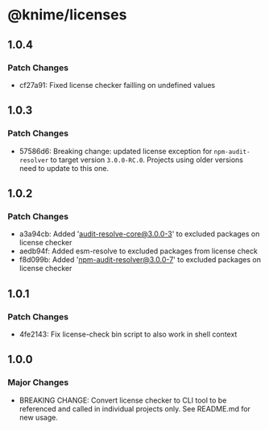 # @knime/licenses

## 1.0.4

### Patch Changes

- cf27a91: Fixed license checker failling on undefined values

## 1.0.3

### Patch Changes

- 57586d6: Breaking change: updated license exception for `npm-audit-resolver` to target version `3.0.0-RC.0`. Projects using older versions need to update to this one.

## 1.0.2

### Patch Changes

- a3a94cb: Added 'audit-resolve-core@3.0.0-3' to excluded packages on license checker
- aedb94f: Added esm-resolve to excluded packages from license check
- f8d099b: Added 'npm-audit-resolver@3.0.0-7' to excluded packages on license checker

## 1.0.1

### Patch Changes

- 4fe2143: Fix license-check bin script to also work in shell context

## 1.0.0

### Major Changes

- BREAKING CHANGE: Convert license checker to CLI tool to be referenced and called in individual projects only. See README.md for new usage.

